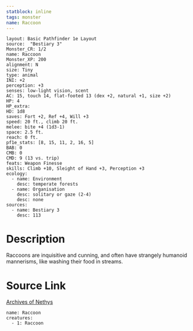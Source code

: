 ```yaml
---
statblock: inline
tags: monster
name: Raccoon
---
```

```statblock
layout: Basic Pathfinder 1e Layout
source:  "Bestiary 3"
Monster_CR: 1/2
name: Raccoon
Monster_XP: 200
alignment: N
size: Tiny
type: animal
INI: +2
perception: +3
senses: low-light vision, scent
AC: 15, touch 14, flat-footed 13 (dex +2, natural +1, size +2)
HP: 4
HP_extra: 
HD: 1d8
saves: Fort +2, Ref +4, Will +3
speed: 20 ft., climb 20 ft.
melee: bite +4 (1d3-1)
space: 2.5 ft.
reach: 0 ft.
pf1e_stats: [8, 15, 11, 2, 16, 5]
BAB: 0
CMB: 0
CMD: 9 (13 vs. trip)
feats: Weapon Finesse
skills: Climb +10, Sleight of Hand +3, Perception +3
ecology:
  - name: Environment
    desc: temperate forests
  - name: Organisation
    desc: solitary or gaze (2-4)
    desc: none
sources:
  - name: Bestiary 3
    desc: 113
```
# Description
Raccoons are inquisitive and cunning, and often have strangely humanoid mannerisms, like washing their food in streams.
# Source Link
[Archives of Nethys](https://aonprd.com/MonsterDisplay.aspx?ItemName=Raccoon)
```encounter-table
name: Raccoon
creatures:
  - 1: Raccoon
```
